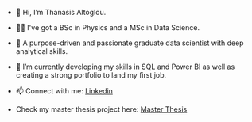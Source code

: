 - 👋 Hi, I’m Thanasis Altoglou.
- :student: I've got a BSc in Physics and a MSc in Data Science.
- 👀 A purpose-driven and passionate graduate data scientist with deep analytical skills.
- 🌱 I’m currently developing my skills in SQL and Power BI as well as creating a strong portfolio to land my first job.
- 📫 Connect with me: [Linkedin](www.linkedin.com/in/athanasios-altoglou)
                       
- Check my master thesis project here: [Master Thesis](https://github.com/Thanasis-Altoglou/Master_Thesis_Brain_Tumor_Classification)
